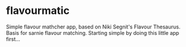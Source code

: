 flavourmatic
============

Simple flavour mathcher app, based on Niki Segnit's Flavour Thesaurus. Basis for sarnie flavour matching. Starting simple by doing this little app first...
